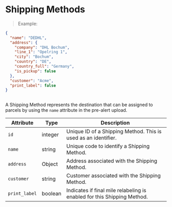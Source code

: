 # Shipping Methods

> Example:

```json
{
  "name": "DEDHL",
  "address": {
    "company": "DHL Bochum",
    "line_1": "Opelring 1",
    "city": "Bochum",
    "country": "DE",
    "country_full": "Germany",
    "is_pickup": false
  },
  "customer": "Acme",
  "print_label": false
}
    
```

A Shipping Method represents the destination that can be assigned to parcels by using the `name` attribute in the pre-alert upload.

| Attribute     | Type                            | Description                                                             |
|---------------|---------------------------------|-------------------------------------------------------------------------|
| `id`          | <span class=type>integer</span> | Unique ID of a Shipping Method. This is used as an identifier.          |
| `name`        | <span class=type>string</span>  | Unique code to identify a Shipping Method.                              |
| `address`     | <span class=type>Object</span>  | Address associated with the Shipping Method.                            |
| `customer`    | <span class=type>string</span>  | Customer associated with the Shipping Method.                           |
| `print_label` | <span class=type>boolean</span> | Indicates if final mile relabeling is enabled for this Shipping Method. |







